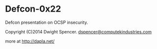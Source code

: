 Defcon-0x22
===========

Defcon presentation on OCSP insecurity.

Copyright (C)2014 Dwight Spencer. <dspencer@computekindustries.com>

more at http://dapla.net/
